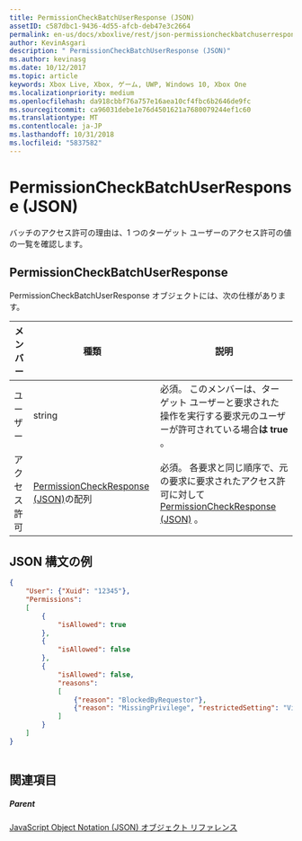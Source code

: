 ```yaml
---
title: PermissionCheckBatchUserResponse (JSON)
assetID: c587dbc1-9436-4d55-afcb-deb47e3c2664
permalink: en-us/docs/xboxlive/rest/json-permissioncheckbatchuserresponse.html
author: KevinAsgari
description: " PermissionCheckBatchUserResponse (JSON)"
ms.author: kevinasg
ms.date: 10/12/2017
ms.topic: article
keywords: Xbox Live, Xbox, ゲーム, UWP, Windows 10, Xbox One
ms.localizationpriority: medium
ms.openlocfilehash: da918cbbf76a757e16aea10cf4fbc6b2646de9fc
ms.sourcegitcommit: ca96031debe1e76d4501621a7680079244ef1c60
ms.translationtype: MT
ms.contentlocale: ja-JP
ms.lasthandoff: 10/31/2018
ms.locfileid: "5837582"
---
```

# <a name="permissioncheckbatchuserresponse-json"></a>PermissionCheckBatchUserResponse (JSON)
バッチのアクセス許可の理由は、1 つのターゲット ユーザーのアクセス許可の値の一覧を確認します。 
<a id="ID4EN"></a>

 
## <a name="permissioncheckbatchuserresponse"></a>PermissionCheckBatchUserResponse
 
PermissionCheckBatchUserResponse オブジェクトには、次の仕様があります。
 
| メンバー| 種類| 説明| 
| --- | --- | --- | 
| ユーザー| string| 必須。 このメンバーは、ターゲット ユーザーと要求された操作を実行する要求元のユーザーが許可されている場合<b>は true</b> 。| 
| アクセス許可| [PermissionCheckResponse (JSON)](json-permissioncheckresponse.md)の配列| 必須。 各要求と同じ順序で、元の要求に要求されたアクセス許可に対して[PermissionCheckResponse (JSON)](json-permissioncheckresponse.md) 。| 
  
<a id="ID4E4B"></a>

 
## <a name="sample-json-syntax"></a>JSON 構文の例
 

```json
{
    "User": {"Xuid": "12345"},
    "Permissions":
    [
        {
            "isAllowed": true
        },
        {
            "isAllowed": false
        },
        {
            "isAllowed": false,
            "reasons":
            [
                {"reason": "BlockedByRequestor"},
                {"reason": "MissingPrivilege", "restrictedSetting": "VideoCommunications"}
            ]
        }
    ]
}
    
```

  
<a id="ID4EGC"></a>

 
## <a name="see-also"></a>関連項目
 
<a id="ID4EIC"></a>

 
##### <a name="parent"></a>Parent 

[JavaScript Object Notation (JSON) オブジェクト リファレンス](atoc-xboxlivews-reference-json.md)

   